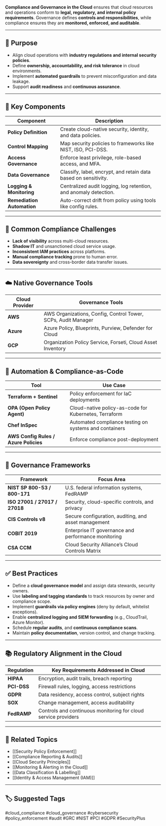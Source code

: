 **Compliance and Governance in the Cloud** ensures that cloud resources and operations conform to **legal, regulatory, and internal policy requirements**. Governance defines **controls and responsibilities**, while compliance ensures they are **monitored, enforced, and auditable**.

---

## 🎯 Purpose

- Align cloud operations with **industry regulations and internal security policies**.
- Define **ownership, accountability, and risk tolerance** in cloud environments.
- Implement **automated guardrails** to prevent misconfiguration and data leakage.
- Support **audit readiness** and **continuous assurance**.

---

## 🧱 Key Components

| Component             | Description                                                              |
|------------------------|--------------------------------------------------------------------------|
| **Policy Definition**   | Create cloud-native security, identity, and data policies.              |
| **Control Mapping**     | Map security policies to frameworks like NIST, ISO, PCI-DSS.            |
| **Access Governance**   | Enforce least privilege, role-based access, and MFA.                    |
| **Data Governance**     | Classify, label, encrypt, and retain data based on sensitivity.         |
| **Logging & Monitoring**| Centralized audit logging, log retention, and anomaly detection.        |
| **Remediation Automation** | Auto-correct drift from policy using tools like config rules.         |

---

## 🔐 Common Compliance Challenges

- **Lack of visibility** across multi-cloud resources.
- **Shadow IT** and unsanctioned cloud service usage.
- **Inconsistent IAM practices** across platforms.
- **Manual compliance tracking** prone to human error.
- **Data sovereignty** and cross-border data transfer issues.

---

## ☁️ Native Governance Tools

| Cloud Provider | Governance Tools                                           |
|----------------|-------------------------------------------------------------|
| **AWS**         | AWS Organizations, Config, Control Tower, SCPs, Audit Manager |
| **Azure**       | Azure Policy, Blueprints, Purview, Defender for Cloud         |
| **GCP**         | Organization Policy Service, Forseti, Cloud Asset Inventory   |

---

## 🧰 Automation & Compliance-as-Code

| Tool            | Use Case                                                  |
|------------------|-----------------------------------------------------------|
| **Terraform + Sentinel** | Policy enforcement for IaC deployments               |
| **OPA (Open Policy Agent)** | Cloud-native policy-as-code for Kubernetes, Terraform |
| **Chef InSpec**  | Automated compliance testing on systems and containers     |
| **AWS Config Rules / Azure Policies** | Enforce compliance post-deployment       |

---

## 🧠 Governance Frameworks

| Framework         | Focus Area                                                |
|-------------------|-----------------------------------------------------------|
| **NIST SP 800-53 / 800-171** | U.S. federal information systems, FedRAMP         |
| **ISO 27001 / 27017 / 27018** | Security, cloud-specific controls, and privacy    |
| **CIS Controls v8** | Secure configuration, auditing, and asset management    |
| **COBIT 2019**     | Enterprise IT governance and performance monitoring       |
| **CSA CCM**        | Cloud Security Alliance’s Cloud Controls Matrix           |

---

## ✅ Best Practices

- Define a **cloud governance model** and assign data stewards, security owners.
- Use **labeling and tagging standards** to track resources by owner and compliance scope.
- Implement **guardrails via policy engines** (deny by default, whitelist exceptions).
- Enable **centralized logging and SIEM forwarding** (e.g., CloudTrail, Azure Monitor).
- Schedule **regular audits**, and **continuous compliance scans**.
- Maintain **policy documentation**, version control, and change tracking.

---

## 📚 Regulatory Alignment in the Cloud

| Regulation        | Key Requirements Addressed in Cloud                        |
|-------------------|------------------------------------------------------------|
| **HIPAA**          | Encryption, audit trails, breach reporting                |
| **PCI-DSS**        | Firewall rules, logging, access restrictions              |
| **GDPR**           | Data residency, access control, subject rights            |
| **SOX**            | Change management, access auditability                    |
| **FedRAMP**        | Controls and continuous monitoring for cloud service providers |

---

## 🧩 Related Topics

- [[Security Policy Enforcement]]
- [[Compliance Reporting & Audits]]
- [[Cloud Security Principles]]
- [[Monitoring & Alerting in the Cloud]]
- [[Data Classification & Labelling]]
- [[Identity & Access Management (IAM)]]

---

## 🏷 Suggested Tags

#cloud_compliance #cloud_governance #cybersecurity #policy_enforcement #audit #GRC #NIST #PCI #GDPR #SecurityPlus
